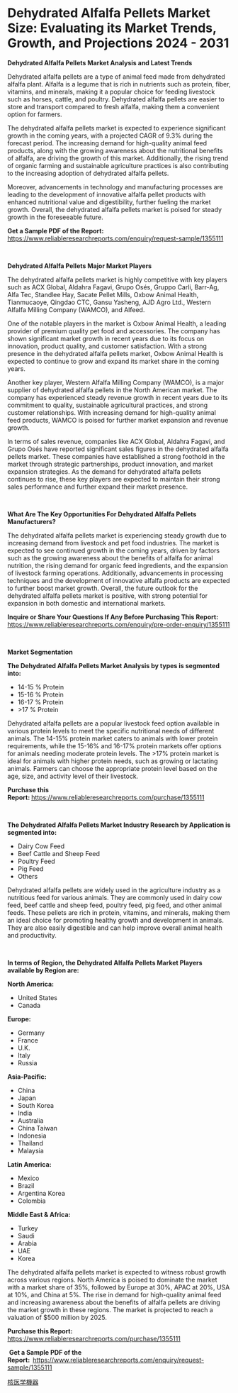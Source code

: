 <p><h1>Dehydrated Alfalfa Pellets Market Size: Evaluating its Market Trends, Growth, and Projections 2024 - 2031</h1></p><p><strong>Dehydrated Alfalfa Pellets Market Analysis and Latest Trends</strong></p>
<p><p>Dehydrated alfalfa pellets are a type of animal feed made from dehydrated alfalfa plant. Alfalfa is a legume that is rich in nutrients such as protein, fiber, vitamins, and minerals, making it a popular choice for feeding livestock such as horses, cattle, and poultry. Dehydrated alfalfa pellets are easier to store and transport compared to fresh alfalfa, making them a convenient option for farmers.</p><p>The dehydrated alfalfa pellets market is expected to experience significant growth in the coming years, with a projected CAGR of 9.3% during the forecast period. The increasing demand for high-quality animal feed products, along with the growing awareness about the nutritional benefits of alfalfa, are driving the growth of this market. Additionally, the rising trend of organic farming and sustainable agriculture practices is also contributing to the increasing adoption of dehydrated alfalfa pellets.</p><p>Moreover, advancements in technology and manufacturing processes are leading to the development of innovative alfalfa pellet products with enhanced nutritional value and digestibility, further fueling the market growth. Overall, the dehydrated alfalfa pellets market is poised for steady growth in the foreseeable future.</p></p>
<p><strong>Get a Sample PDF of the Report:&nbsp;</strong> <a href="https://www.reliableresearchreports.com/enquiry/request-sample/1355111">https://www.reliableresearchreports.com/enquiry/request-sample/1355111</a></p>
<p>&nbsp;</p>
<p><strong>Dehydrated Alfalfa Pellets Major Market Players</strong></p>
<p><p>The dehydrated alfalfa pellets market is highly competitive with key players such as ACX Global, Aldahra Fagavi, Grupo Osés, Gruppo Carli, Barr-Ag, Alfa Tec, Standlee Hay, Sacate Pellet Mills, Oxbow Animal Health, Tianmucaoye, Qingdao CTC, Gansu Yasheng, AJD Agro Ltd., Western Alfalfa Milling Company (WAMCO), and Alfeed.</p><p>One of the notable players in the market is Oxbow Animal Health, a leading provider of premium quality pet food and accessories. The company has shown significant market growth in recent years due to its focus on innovation, product quality, and customer satisfaction. With a strong presence in the dehydrated alfalfa pellets market, Oxbow Animal Health is expected to continue to grow and expand its market share in the coming years.</p><p>Another key player, Western Alfalfa Milling Company (WAMCO), is a major supplier of dehydrated alfalfa pellets in the North American market. The company has experienced steady revenue growth in recent years due to its commitment to quality, sustainable agricultural practices, and strong customer relationships. With increasing demand for high-quality animal feed products, WAMCO is poised for further market expansion and revenue growth.</p><p>In terms of sales revenue, companies like ACX Global, Aldahra Fagavi, and Grupo Osés have reported significant sales figures in the dehydrated alfalfa pellets market. These companies have established a strong foothold in the market through strategic partnerships, product innovation, and market expansion strategies. As the demand for dehydrated alfalfa pellets continues to rise, these key players are expected to maintain their strong sales performance and further expand their market presence.</p></p>
<p>&nbsp;</p>
<p><strong>What Are The Key Opportunities For Dehydrated Alfalfa Pellets Manufacturers?</strong></p>
<p><p>The dehydrated alfalfa pellets market is experiencing steady growth due to increasing demand from livestock and pet food industries. The market is expected to see continued growth in the coming years, driven by factors such as the growing awareness about the benefits of alfalfa for animal nutrition, the rising demand for organic feed ingredients, and the expansion of livestock farming operations. Additionally, advancements in processing techniques and the development of innovative alfalfa products are expected to further boost market growth. Overall, the future outlook for the dehydrated alfalfa pellets market is positive, with strong potential for expansion in both domestic and international markets.</p></p>
<p><strong>Inquire or Share Your Questions If Any Before Purchasing This Report:</strong> <a href="https://www.reliableresearchreports.com/enquiry/pre-order-enquiry/1355111">https://www.reliableresearchreports.com/enquiry/pre-order-enquiry/1355111</a></p>
<p>&nbsp;</p>
<p><strong>Market Segmentation</strong></p>
<p><strong>The Dehydrated Alfalfa Pellets Market Analysis by types is segmented into:</strong></p>
<p><ul><li>14-15 % Protein</li><li>15-16 % Protein</li><li>16-17 % Protein</li><li>>17 % Protein</li></ul></p>
<p><p>Dehydrated alfalfa pellets are a popular livestock feed option available in various protein levels to meet the specific nutritional needs of different animals. The 14-15% protein market caters to animals with lower protein requirements, while the 15-16% and 16-17% protein markets offer options for animals needing moderate protein levels. The >17% protein market is ideal for animals with higher protein needs, such as growing or lactating animals. Farmers can choose the appropriate protein level based on the age, size, and activity level of their livestock.</p></p>
<p><strong>Purchase this Report:&nbsp;</strong><a href="https://www.reliableresearchreports.com/purchase/1355111">https://www.reliableresearchreports.com/purchase/1355111</a></p>
<p>&nbsp;</p>
<p><strong>The Dehydrated Alfalfa Pellets Market Industry Research by Application is segmented into:</strong></p>
<p><ul><li>Dairy Cow Feed</li><li>Beef Cattle and Sheep Feed</li><li>Poultry Feed</li><li>Pig Feed</li><li>Others</li></ul></p>
<p><p>Dehydrated alfalfa pellets are widely used in the agriculture industry as a nutritious feed for various animals. They are commonly used in dairy cow feed, beef cattle and sheep feed, poultry feed, pig feed, and other animal feeds. These pellets are rich in protein, vitamins, and minerals, making them an ideal choice for promoting healthy growth and development in animals. They are also easily digestible and can help improve overall animal health and productivity.</p></p>
<p>&nbsp;</p>
<p><strong>In terms of Region, the Dehydrated Alfalfa Pellets Market Players available by Region are:</strong></p>
<p>
    <p> <strong> North America: </strong>
        <ul>
            <li>United States</li>
            <li>Canada</li>
        </ul>
        </p> 
    <p> <strong> Europe: </strong>
        <ul>
            <li>Germany</li>
            <li>France</li>
            <li>U.K.</li>
            <li>Italy</li>
            <li>Russia</li>
        </ul>
        </p> 
    <p> <strong> Asia-Pacific: </strong>
        <ul>
            <li>China</li>
            <li>Japan</li>
            <li>South Korea</li>
            <li>India</li>
            <li>Australia</li>
            <li>China Taiwan</li>
            <li>Indonesia</li>
            <li>Thailand</li>
            <li>Malaysia</li>
        </ul>
        </p> 
    <p> <strong> Latin America: </strong>
        <ul>
            <li>Mexico</li>
            <li>Brazil</li>
            <li>Argentina Korea</li>
            <li>Colombia</li>
        </ul>
        </p> 
    <p> <strong> Middle East & Africa: </strong>
        <ul>
            <li>Turkey</li>
            <li>Saudi</li>
            <li>Arabia</li>
            <li>UAE</li>
            <li>Korea</li>
        </ul>
    </p>
    </p>
<p><p>The dehydrated alfalfa pellets market is expected to witness robust growth across various regions. North America is poised to dominate the market with a market share of 35%, followed by Europe at 30%, APAC at 20%, USA at 10%, and China at 5%. The rise in demand for high-quality animal feed and increasing awareness about the benefits of alfalfa pellets are driving the market growth in these regions. The market is projected to reach a valuation of $500 million by 2025.</p></p>
<p><strong>Purchase this Report: </strong><a href="https://www.reliableresearchreports.com/purchase/1355111">https://www.reliableresearchreports.com/purchase/1355111</a></p>
<p>&nbsp;<strong>Get a Sample PDF of the Report:&nbsp;&nbsp;</strong><a href="https://www.reliableresearchreports.com/enquiry/request-sample/1355111">https://www.reliableresearchreports.com/enquiry/request-sample/1355111</a></p>
<p><strong></strong></p>
<p><p><a href="https://github.com/sghwr779811674/Market-Research-Report-List-1/blob/main/8680640194015.md">核医学機器</a></p></p>